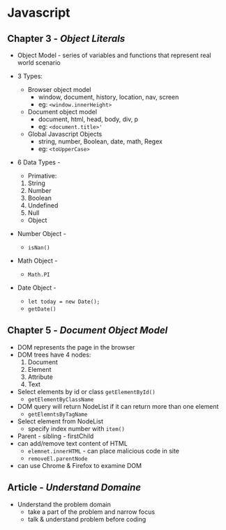 # Javascript

## Chapter 3 - *Object Literals*

* Object Model - series of variables and functions that represent real world scenario

* 3 Types: 
    * Browser object model
        * window, document, history, location, nav, screen
        * eg: `<window.innerHeight>`
    * Document object model
        * document, html, head, body, div, p
        * eg: `<document.title>'`
    * Global 
    Javascript Objects
        * string, number, Boolean, date, math, Regex
        * eg: `<toUpperCase>`
* 6 Data Types -
    * Primative: 
    1) String
    1) Number
    1) Boolean
    1) Undefined
    1) Null
    * Object
* Number Object - 
    * `isNan()`
* Math Object - 
    * `Math.PI`
* Date Object - 
    * `let today = new Date();`
    * `getDate()`


## Chapter 5 - *Document Object Model*

* DOM represents the page in the browser
* DOM trees have 4 nodes: 
    1) Document
    1) Element
    1) Attribute
    1) Text
* Select elements by id or class
    `getElementById()`
    * `getElementByClassName`
* DOM query will return NodeList if it can return more than one element
    * `getElemntsByTagName`
* Select element from NodeList
    * specify index number with `item()`
* Parent - sibling - firstChild
* can add/remove text content of HTML
    * `elemnet.innerHTML` - can place malicious code in site
    * `removeEl.parentNode`
* can use Chrome & Firefox to examine DOM


## Article - *Understand Domaine*

* Understand the problem domain
    * take a part of the problem and narrow focus
    * talk & understand problem before coding
